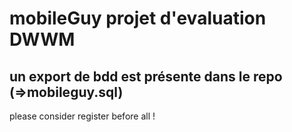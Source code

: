 # mobileGuy projet d'evaluation DWWM

## un export de bdd est présente dans le repo (=>mobileguy.sql)

please consider register before all !


